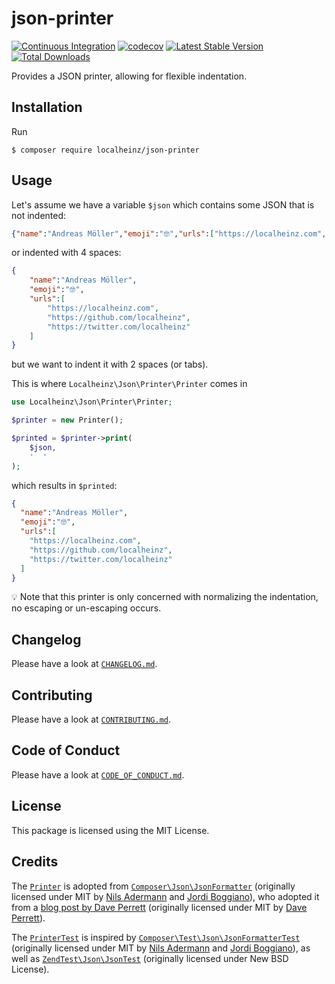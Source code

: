 # json-printer

[![Continuous Integration](https://github.com/localheinz/json-printer/workflows/Continuous%20Integration/badge.svg)](https://github.com/localheinz/json-printer/actions)
[![codecov](https://codecov.io/gh/localheinz/json-printer/branch/master/graph/badge.svg)](https://codecov.io/gh/localheinz/json-printer)
[![Latest Stable Version](https://poser.pugx.org/localheinz/json-printer/v/stable)](https://packagist.org/packages/localheinz/json-printer)
[![Total Downloads](https://poser.pugx.org/localheinz/json-printer/downloads)](https://packagist.org/packages/localheinz/json-printer)

Provides a JSON printer, allowing for flexible indentation.

## Installation

Run

```
$ composer require localheinz/json-printer
```

## Usage

Let's assume we have a variable `$json` which contains some JSON that is not indented:

```json
{"name":"Andreas Möller","emoji":"🤓","urls":["https://localheinz.com","https://github.com/localheinz","https://twitter.com/localheinz"]}
```

or indented with 4 spaces:

```json
{
    "name":"Andreas Möller",
    "emoji":"🤓",
    "urls":[
        "https://localheinz.com",
        "https://github.com/localheinz",
        "https://twitter.com/localheinz"
    ]
}
```

but we want to indent it with 2 spaces (or tabs).

This is where `Localheinz\Json\Printer\Printer` comes in

```php
use Localheinz\Json\Printer\Printer;

$printer = new Printer();

$printed = $printer->print(
    $json,
    '  '
);
```

which results in `$printed`:

```json
{
  "name":"Andreas Möller",
  "emoji":"🤓",
  "urls":[
    "https://localheinz.com",
    "https://github.com/localheinz",
    "https://twitter.com/localheinz"
  ]
}
```

:bulb: Note that this printer is only concerned with normalizing the
indentation, no escaping or un-escaping occurs.

## Changelog

Please have a look at [`CHANGELOG.md`](CHANGELOG.md).

## Contributing

Please have a look at [`CONTRIBUTING.md`](.github/CONTRIBUTING.md).

## Code of Conduct

Please have a look at [`CODE_OF_CONDUCT.md`](.github/CODE_OF_CONDUCT.md).

## License

This package is licensed using the MIT License.

## Credits

The [`Printer`](src/Printer.php) is adopted from
[`Composer\Json\JsonFormatter`](https://github.com/composer/composer/blob/1.6.0/src/Composer/Json/JsonFormatter.php)
(originally licensed under MIT by [Nils Adermann](https://github.com/naderman)
and [Jordi Boggiano](https://github.com/seldaek)), who adopted it from a
[blog post by Dave Perrett](https://www.daveperrett.com/articles/2008/03/11/format-json-with-php/)
(originally licensed under MIT by [Dave Perrett](https://github.com/recurser)).

The [`PrinterTest`](test/Unit/PrinterTest.php) is inspired
by [`Composer\Test\Json\JsonFormatterTest`](https://github.com/composer/composer/blob/1.6.0/tests/Composer/Test/Json/JsonFormatterTest.php)
(originally licensed under MIT by [Nils Adermann](https://github.com/naderman)
and [Jordi Boggiano](https://github.com/seldaek)), as well as
[`ZendTest\Json\JsonTest`](https://github.com/zendframework/zend-json/blob/release-3.0.0/test/JsonTest.php)
(originally licensed under New BSD License).

